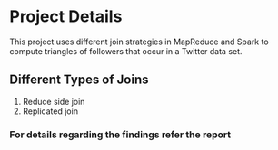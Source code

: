 # Project Details

This project uses different join strategies in MapReduce and Spark to compute triangles of followers that occur in a Twitter data set.

## Different Types of Joins
1. Reduce side join
2. Replicated join

### For details regarding the findings refer the report